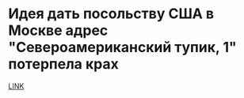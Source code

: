 # Идея дать посольству США в Москве адрес "Североамериканский тупик, 1" потерпела крах



[LINK](https://varlamov.ru/2784344.html)